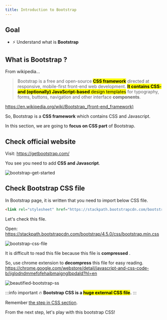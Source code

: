 ```yaml
---
title: Introduction to Bootstrap
---
```


## Goal
- ⚡ Understand what is **Bootstrap**

## What is Bootstrap ?
From wikipedia...
> Bootstrap is a free and open-source <mark>**CSS framework**</mark> directed at responsive, mobile-first front-end web development. <mark>**It contains CSS- and (optionally) JavaScript-based** design templates</mark> for typography, forms, buttons, navigation and other interface **components**.

https://en.wikipedia.org/wiki/Bootstrap_(front-end_framework)

So, Bootstrap is a **CSS framework** which contains CSS and Javascript.

In this section, we are going to **focus on CSS part** of Bootstrap.

## Check official website

Visit: https://getbootstrap.com/

You see you need to add **CSS and Javascript**.

![bootstrap-get-started](https://storage.googleapis.com/coderhackers-assets/the-complete-webdev-with-rails-2020/bootstrap-css-guide/bootstrap-get-started.gif)


## Check Bootstrap CSS file
In Bootstrap page, it is written that you need to import below CSS file. 
```html
<link rel="stylesheet" href="https://stackpath.bootstrapcdn.com/bootstrap/4.5.0/css/bootstrap.min.css" integrity="sha384-9aIt2nRpC12Uk9gS9baDl411NQApFmC26EwAOH8WgZl5MYYxFfc+NcPb1dKGj7Sk" crossorigin="anonymous">
```

Let's check this file.

Open: https://stackpath.bootstrapcdn.com/bootstrap/4.5.0/css/bootstrap.min.css

![bootstrap-css-file](https://coderhackers-1302290683.cos.ap-singapore.myqcloud.com/2020-05-19-16-31-17.png)

It is difficult to read this file because this file is **compressed** .

So, use chrome extension to **decompress** this file for easy reading.
https://chrome.google.com/webstore/detail/javascript-and-css-code-b/iiglodndmmefofehaibmaignglbpdald?hl=en


![beautified-bootstrap-ss](https://coderhackers-1302290683.cos.ap-singapore.myqcloud.com/2020-05-19-16-32-19.png)

:::info important 🔥
**Bootstrap CSS is a <mark>huge external CSS file</mark>.**
:::

Remember [the step in CSS section](../css-guide/3-writing-ways-of-css#3-external-css-file).

From the next step, let's play with this bootstrap CSS!